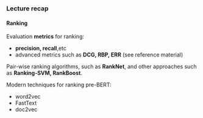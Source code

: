 ### Lecture recap

#### Ranking

Evaluation **metrics** for ranking:
- **precision, recall**,etc
-  advanced metrics such as **DCG, RBP, ERR** (see reference material)

Pair-wise ranking algorithms, such as **RankNet**, and other approaches such as **Ranking-SVM, RankBoost**.

Modern techniques for ranking pre-BERT:
- word2vec
- FastText
- doc2vec